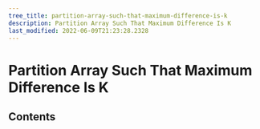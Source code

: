 ```yaml
---
tree_title: partition-array-such-that-maximum-difference-is-k
description: Partition Array Such That Maximum Difference Is K
last_modified: 2022-06-09T21:23:28.2328
---
```


# Partition Array Such That Maximum Difference Is K

## Contents
